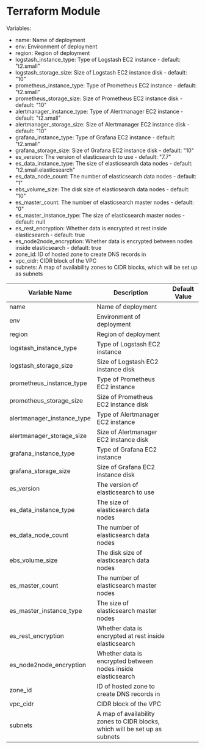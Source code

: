 # Terraform Module

Variables:

- name: Name of deployment
- env: Environment of deployment
- region: Region of deployment
- logstash_instance_type: Type of Logstash EC2 instance - default: "t2.small"
- logstash_storage_size: Size of Logstash EC2 instance disk - default: "10"
- prometheus_instance_type: Type of Prometheus EC2 instance - default: "t2.small"
- prometheus_storage_size: Size of Prometheus EC2 instance disk - default: "10"
- alertmanager_instance_type: Type of Alertmanager EC2 instance - default: "t2.small"
- alertmanager_storage_size: Size of Alertmanager EC2 instance disk - default: "10"
- grafana_instance_type: Type of Grafana EC2 instance - default: "t2.small"
- grafana_storage_size: Size of Grafana EC2 instance disk - default: "10"
- es_version: The version of elasticsearch to use - default: "7.7"
- es_data_instance_type: The size of elasticsearch data nodes - default: "t2.small.elasticsearch"
- es_data_node_count: The number of elasticsearch data nodes - default: "1"
- ebs_volume_size: The disk size of elasticsearch data nodes - default: "10"
- es_master_count: The number of elasticsearch master nodes - default: "0"
- es_master_instance_type: The size of elasticsearch master nodes - default: null
- es_rest_encryption: Whether data is encrypted at rest inside elasticsearch - default: true
- es_node2node_encryption: Whether data is encrypted between nodes inside elasticsearch - default: true
- zone_id: ID of hosted zone to create DNS records in
- vpc_cidr: CIDR block of the VPC
- subnets: A map of availability zones to CIDR blocks, which will be set up as subnets



| Variable Name | Description | Default Value |
| --- | --- | --- |
| name | Name of deployment |  |
| env | Environment of deployment |  |
| region | Region of deployment |  |
| logstash_instance_type | Type of Logstash EC2 instance |  |
| logstash_storage_size | Size of Logstash EC2 instance disk |  |
| prometheus_instance_type | Type of Prometheus EC2 instance |  |
| prometheus_storage_size | Size of Prometheus EC2 instance disk |  |
| alertmanager_instance_type | Type of Alertmanager EC2 instance |  |
| alertmanager_storage_size | Size of Alertmanager EC2 instance disk |  |
| grafana_instance_type | Type of Grafana EC2 instance |  |
| grafana_storage_size | Size of Grafana EC2 instance disk |  |
| es_version |The version of elasticsearch to use |  |
| es_data_instance_type | The size of elasticsearch data nodes |  |
| es_data_node_count | The number of elasticsearch data nodes |  |
| ebs_volume_size | The disk size of elasticsearch data nodes |  |
| es_master_count | The number of elasticsearch master nodes |  |
| es_master_instance_type | The size of elasticsearch master nodes |  |
| es_rest_encryption | Whether data is encrypted at rest inside elasticsearch |  |
| es_node2node_encryption | Whether data is encrypted between nodes inside elasticsearch |  |
| zone_id | ID of hosted zone to create DNS records in |  |
| vpc_cidr | CIDR block of the VPC |  |
| subnets | A map of availability zones to CIDR blocks, which will be set up as subnets |  |
